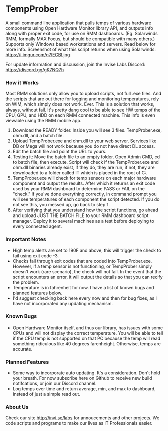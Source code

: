 # TempProber

A small command line application that pulls temps of various hardware components using Open Hardware Monitor library API, and outputs info along with proper exit code, for use on RMM dashboards. (Eg. Solarwinds RMM, formally MAX Focus, but should be compatible with many others.) Supports only Windows based workstations and servers. Read below for more info.  Screenshot of what this script returns when using Solarwinds: https://i.imgur.com/q7IECBI.jpg

For update information and discussion, join the Invise Labs Discord: https://discord.gg/gK7NQ7h

### How it Works
Most RMM solutions only allow you to upload scripts, not full .exe files. And the scripts that are out there for logging and monitoring temperatures, rely on WIM, which simply does not work. Ever. This is a solution that works, always, without fail. It's pretty dang cool to be able to see HW temps of the CPU, GPU, and HDD on each RMM connected machine. This info is even viewable using the RMM mobile app.

1. Download the READY folder. Inside you will see 3 files. TempProber.exe, ohm.dll, and a batch file. 
2. Upload TempProber.exe and ohm.dll to your web server. Services like DB or Mega will not work because you do not have direct DL access.
3. Edit the batch file and point the URL to yours.
4. Testing it: Move the batch file to an empty folder. Open Admin CMD, cd to batch file, then execute. Script will check if the TempProber.exe and ohm.dll binaries already exist, if they do, they are run, if not, they are downloaded to a folder called IT which is placed in the root of C:\.
5. TempProber.exe will check for temp sensors on each major hardware component and output the results. After which it returns an exit code used by your RMM dashboard to determine PASS or FAIL on the "check." If you've done everything correctly, in command prompt you will see temperatures of each component the script detected. If you do not see this, you messed up, go back to step 1.
6. After verifying that you understand how the script functions, go ahead and upload JUST THE BATCH FILE to your RMM dashboard script manager. Deploy it to several machines as a test before deploying to every connected agent.

### Important Notes
* High temp alerts are set to 190F and above, this will trigger the check to fail using exit code -3.
* Checks fail through exit codes that are coded into TempProber.exe. However, if a temp sensor is not functioning, or TempProber simply doesn't work (rare scenario), the check will not fail. In the event that the script encounters an error, it will output the details so that you can recify the problem.
* Temperature is in fahrenheit for now. I have a list of known bugs and planned features below.
* I'd suggest checking back here every now and then for bug fixes, as I have not incorporated any updating mechanism.

### Known Bugs
* Open Hardware Monitor itself, and thus our library, has issues with some CPUs and will not display the correct temperature. You will be able to tell if the CPU temp is not supported on that PC because the temp will read something ridiculous like 40 degrees farenheight. Otherwise, temps are accurate.

### Planned Features
* Some way to incorporate auto updating. It's a consideration. Don't hold your breath. For now subscribe here on Github to receive new build notifcations, or join our Discord channel.
* Log temps over time and return average, min, and max to dashboard, instead of just a simple read out. 

### About Us
Check our site http://invi.se/labs for annoucements and other projects. We code scripts and programs to make our lives as IT Professionals easier. 

